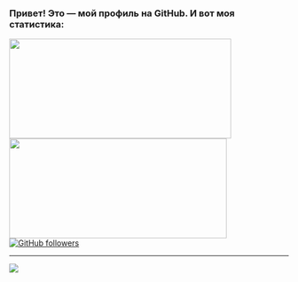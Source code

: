 ### Привет! Это — мой профиль на GitHub. И вот моя статистика:
<div>
  <img height="180em" width="400em" src="https://github-readme-stats.vercel.app/api?username=Nubovik01&count_private=true&show_icons=true&theme=github_dark" />
  <img height="180em" width="392em" src="https://github-readme-stats.vercel.app/api/top-langs/?username=Nubovik01&langs_count=6&layout=compact&theme=github_dark" />
</div>

<div>
  <a href="https://github.com/Nubovik01"><img alt="GitHub followers" src="https://img.shields.io/github/followers/Nubovik01?style=for-the-badge"></a>
</div>

---
<a href="https://discord.gg/EJc8UC7yhZ">
  <img src="https://invidget.switchblade.xyz/EJc8UC7yhZ">
</a>
